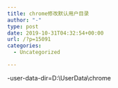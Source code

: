 ```yaml
---
title: chrome修改默认用户目录
author: "-"
type: post
date: 2019-10-31T04:32:54+00:00
url: /?p=15091
categories:
  - Uncategorized

---
```

-user-data-dir=D:\UserData\chrome